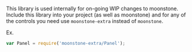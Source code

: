 This library is used internally for on-going WIP changes to moonstone. Include this library into
your project (as well as moonstone) and for any of the controls you need use `moonstone-extra`
instead of `moonstone`.

Ex.

```javascript
var Panel = require('moonstone-extra/Panel');
```